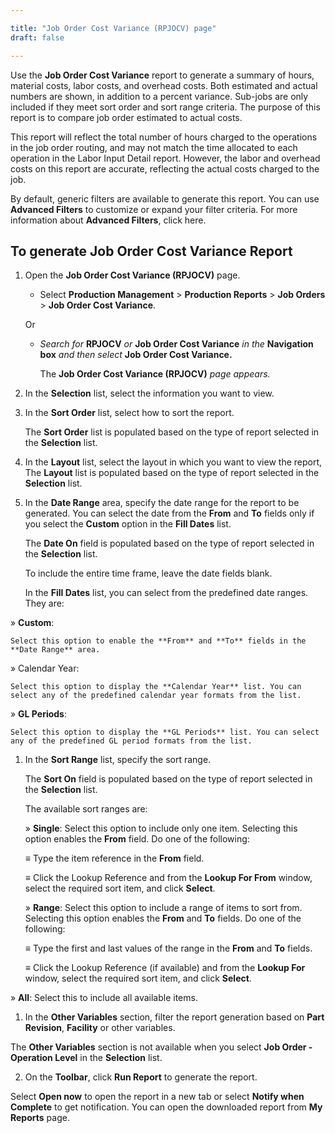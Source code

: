 ```yaml
---

title: "Job Order Cost Variance (RPJOCV) page"
draft: false

---
```



Use the **Job Order Cost Variance** report to generate a summary of hours, material costs, labor costs, and overhead costs. Both estimated and actual numbers are shown, in addition to a percent variance. Sub-jobs are only included if they meet sort order and sort range criteria. The purpose of this report is to compare job order estimated to actual costs.

This report will reflect the total number of hours charged to the operations in the job order routing, and may not match the time allocated to each operation in the Labor Input Detail report. However, the labor and overhead costs on this report are accurate, reflecting the actual costs charged to the job.

By default, generic filters are available to generate this report. You can use **Advanced Filters** to customize or expand your filter criteria. For more information about **Advanced Filters**, click here.

## To generate Job Order Cost Variance Report

1.  Open the **Job Order Cost Variance (RPJOCV)** page.

    -  Select **Production Management** > **Production Reports** > **Job Orders** > **Job Order Cost Variance**.

    Or

    -  *Search for* **RPJOCV** *or* **Job Order Cost Variance** *in the* **Navigation box** *and then select* **Job Order Cost Variance.**

        The **Job Order Cost Variance (RPJOCV)** *page appears.*

2.  In the **Selection** list, select the information you want to view.

3.  In the **Sort Order** list, select how to sort the report.

    The **Sort Order** list is populated based on the type of report selected in the **Selection** list.

4.  In the **Layout** list, select the layout in which you want to view the report, The **Layout** list is populated based on the type of report selected in the **Selection** list.

5.  In the **Date Range** area, specify the date range for the report to be generated. You can select the date from the **From** and **To** fields only if you select the **Custom** option in the **Fill Dates** list.

    The **Date On** field is populated based on the type of report selected in the **Selection** list.

    To include the entire time frame, leave the date fields blank.

    In the **Fill Dates** list, you can select from the predefined date ranges. They are:

» **Custom**:

    Select this option to enable the **From** and **To** fields in the **Date Range** area.

» Calendar Year:

    Select this option to display the **Calendar Year** list. You can select any of the predefined calendar year formats from the list.

» **GL Periods**:

    Select this option to display the **GL Periods** list. You can select any of the predefined GL period formats from the list.

1.  In the **Sort Range** list, specify the sort range.

    The **Sort On** field is populated based on the type of report selected in the **Selection** list.

    The available sort ranges are:

    » **Single**: Select this option to include only one item. Selecting this option enables the **From** field. Do one of the following:

    ≡ Type the item reference in the **From** field.

    ≡ Click the Lookup Reference and from the **Lookup For From** window, select the required sort item, and click **Select**.

    » **Range**: Select this option to include a range of items to sort from. Selecting this option enables the **From** and **To** fields. Do one of the following:

    ≡ Type the first and last values of the range in the **From** and **To** fields.

    ≡ Click the Lookup Reference (if available) and from the **Lookup For** window, select the required sort item, and click **Select**.

» **All**: Select this to include all available items.

1.  In the **Other Variables** section, filter the report generation based on **Part Revision**, **Facility** or other variables.

The **Other Variables** section is not available when you select **Job Order - Operation Level** in the **Selection** list.

2.  On the **Toolbar**, click **Run Report** to generate the report. 

Select **Open now** to open the report in a new tab or select **Notify when Complete** to get notification. You can open the downloaded report from **My Reports** page.